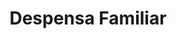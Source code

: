 ---
title: "Despensa Familiar"
url: /tegucigalpa/despensa-familiar-bulevar-fuerzas-armadas/
shop: Supermarkt
---